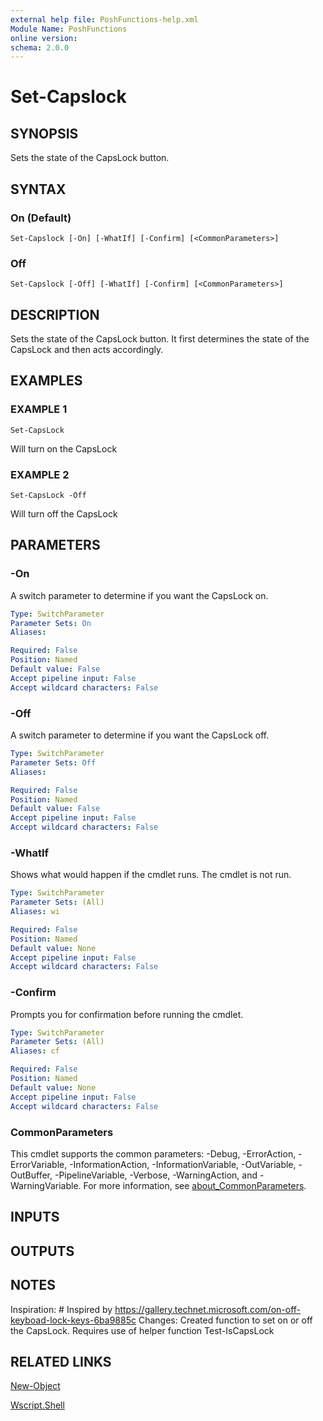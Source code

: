 ```yaml
---
external help file: PoshFunctions-help.xml
Module Name: PoshFunctions
online version:
schema: 2.0.0
---
```


# Set-Capslock

## SYNOPSIS
Sets the state of the CapsLock button.

## SYNTAX

### On (Default)
```
Set-Capslock [-On] [-WhatIf] [-Confirm] [<CommonParameters>]
```

### Off
```
Set-Capslock [-Off] [-WhatIf] [-Confirm] [<CommonParameters>]
```

## DESCRIPTION
Sets the state of the CapsLock button.
It first determines the state of the CapsLock and then acts accordingly.

## EXAMPLES

### EXAMPLE 1
```
Set-CapsLock
```

Will turn on the CapsLock

### EXAMPLE 2
```
Set-CapsLock -Off
```

Will turn off the CapsLock

## PARAMETERS

### -On
A switch parameter to determine if you want the CapsLock on.

```yaml
Type: SwitchParameter
Parameter Sets: On
Aliases:

Required: False
Position: Named
Default value: False
Accept pipeline input: False
Accept wildcard characters: False
```

### -Off
A switch parameter to determine if you want the CapsLock off.

```yaml
Type: SwitchParameter
Parameter Sets: Off
Aliases:

Required: False
Position: Named
Default value: False
Accept pipeline input: False
Accept wildcard characters: False
```

### -WhatIf
Shows what would happen if the cmdlet runs.
The cmdlet is not run.

```yaml
Type: SwitchParameter
Parameter Sets: (All)
Aliases: wi

Required: False
Position: Named
Default value: None
Accept pipeline input: False
Accept wildcard characters: False
```

### -Confirm
Prompts you for confirmation before running the cmdlet.

```yaml
Type: SwitchParameter
Parameter Sets: (All)
Aliases: cf

Required: False
Position: Named
Default value: None
Accept pipeline input: False
Accept wildcard characters: False
```

### CommonParameters
This cmdlet supports the common parameters: -Debug, -ErrorAction, -ErrorVariable, -InformationAction, -InformationVariable, -OutVariable, -OutBuffer, -PipelineVariable, -Verbose, -WarningAction, and -WarningVariable. For more information, see [about_CommonParameters](http://go.microsoft.com/fwlink/?LinkID=113216).

## INPUTS

## OUTPUTS

## NOTES
Inspiration: # Inspired by https://gallery.technet.microsoft.com/on-off-keyboad-lock-keys-6ba9885c
Changes:     Created function to set on or off the CapsLock.
Requires use of helper function Test-IsCapsLock

## RELATED LINKS

[New-Object]()

[Wscript.Shell]()

